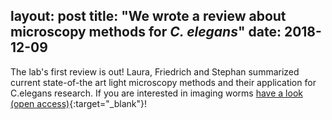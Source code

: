 layout: post
title:  "We wrote a review about microscopy methods for _C. elegans_"
date:   2018-12-09    
---
The lab's first review is out!
<a class="link-laura">Laura</a>, <a class="link-friedrich">Friedrich</a> and <a class="link-Stephan">Stephan</a> summarized current state-of-the art light microscopy methods and their application for C.elegans research.
If you are interested in imaging worms [have a look (open access)](https://www.sciencedirect.com/science/article/pii/S2452310018300842?via%3Dihub){:target="_blank"}!
